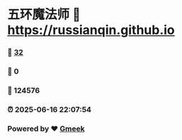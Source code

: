 # 五环魔法师 :link: https://russianqin.github.io 
### :page_facing_up: [32](https://russianqin.github.io/tag.html) 
### :speech_balloon: 0 
### :hibiscus: 124576 
### :alarm_clock: 2025-06-16 22:07:54 
### Powered by :heart: [Gmeek](https://github.com/Meekdai/Gmeek)
